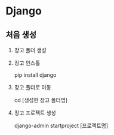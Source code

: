 # Django
## 처음 생성
1. 장고 폴더 생성
2. 장고 인스톨

   pip install  django
   
3. 장고 폴더로 이동

    cd [생성한 장고 폴더명]
    
4. 장고 프로젝트 생성

    django-admin startproject [프로젝트명]
    
    